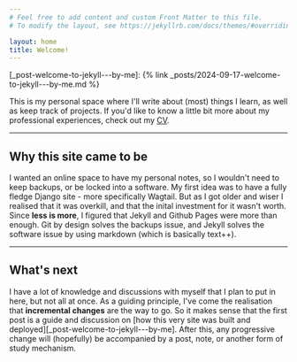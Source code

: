 ```yaml
---
# Feel free to add content and custom Front Matter to this file.
# To modify the layout, see https://jekyllrb.com/docs/themes/#overriding-theme-defaults

layout: home
title: Welcome!
---
```

[cv-on-gdrive]: https://drive.google.com/file/d/1PB8ULT-Ztmz7tau9M99mGfFXG60ruNdX/view?usp=drive_link
[_post-welcome-to-jekyll---by-me]: {% link _posts/2024-09-17-welcome-to-jekyll---by-me.md %}

This is my personal space where I'll write about (most) things I learn, as well as keep track of projects.
If you'd like to know a little bit more about my professional experiences, check out my [CV][cv-on-gdrive].

---

## Why this site came to be
I wanted an online space to have my personal notes, so I wouldn't need to keep backups, or be locked into a software. My first idea was to have a fully fledge Django site - more specifically Wagtail. But as I got older and wiser I realised that it was overkill, and that the inital investment for it wasn't worth. Since **less is more**, I figured that Jekyll and Github Pages were more than enough. Git by design solves the backups issue, and Jekyll solves the software issue by using markdown (which is basically text++).

---

## What's next
I have a lot of knowledge and discussions with myself that I plan to put in here, but not all at once. As a guiding principle, I've come the realisation that **incremental changes** are the way to go. So it makes sense that the first post is a guide and discussion on [how this very site was built and deployed][_post-welcome-to-jekyll---by-me]. After this, any progressive change will (hopefully) be accompanied by a post, note, or another form of study mechanism. 
